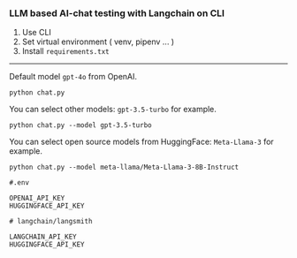 ### LLM based AI-chat testing with Langchain on CLI

1. Use CLI
2. Set virtual environment ( venv, pipenv ... )
3. Install `requirements.txt`
---
Default model `gpt-4o` from OpenAI.
```
python chat.py
```
You can select other models: `gpt-3.5-turbo` for example.
```
python chat.py --model gpt-3.5-turbo
```
You can select open source models from HuggingFace: `Meta-Llama-3` for example.
```
python chat.py --model meta-llama/Meta-Llama-3-8B-Instruct
```
```
#.env

OPENAI_API_KEY
HUGGINGFACE_API_KEY

# langchain/langsmith

LANGCHAIN_API_KEY
HUGGINGFACE_API_KEY
```
